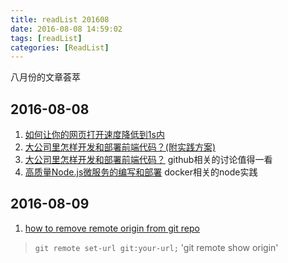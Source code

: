 ```yaml
---
title: readList 201608
date: 2016-08-08 14:59:02
tags: [readList]
categories: [ReadList]
---
```

八月份的文章荟萃
<!-- more -->


## 2016-08-08

1. [如何让你的网页打开速度降低到1s内](http://www.jianshu.com/p/d857c3ff78d6)
2. [大公司里怎样开发和部署前端代码？(附实践方案)](http://www.jianshu.com/p/35e20bb361d0#)
3. [大公司里怎样开发和部署前端代码？](https://github.com/fouber/blog/issues/6) github相关的讨论值得一看
4. [高质量Node.js微服务的编写和部署](https://github.com/Carrotzpc/docker_web_app) docker相关的node实践

## 2016-08-09

1. [how to remove remote origin from git repo](http://stackoverflow.com/questions/16330404/how-to-remove-remote-origin-from-git-repo)

  > `git remote set-url git:your-url;`
  > 'git remote show origin'